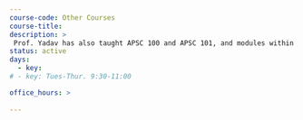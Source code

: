 ```yaml
---
course-code: Other Courses   
course-title:  
description: >
 Prof. Yadav has also taught APSC 100 and APSC 101, and modules within CHBE 243 and CHBE 381.
status: active
days: 
  - key: 
# - key: Tues-Thur. 9:30-11:00

office_hours: >
 
---
```

